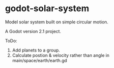 # godot-solar-system
Model solar system built on simple circular motion.

A Godot version 2.1 project.


ToDo:
1. Add planets to a group.
2. Calculate postion & velocity rather than angle in main/space/earth/earth.gd
